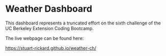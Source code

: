 # Weather Dashboard

This dashboard represents a truncated effort on the sixth challenge of the UC Berkeley Extension Coding Bootcamp.

The live webpage can be found here:

https://stuart-rickard.github.io/weather-ch/